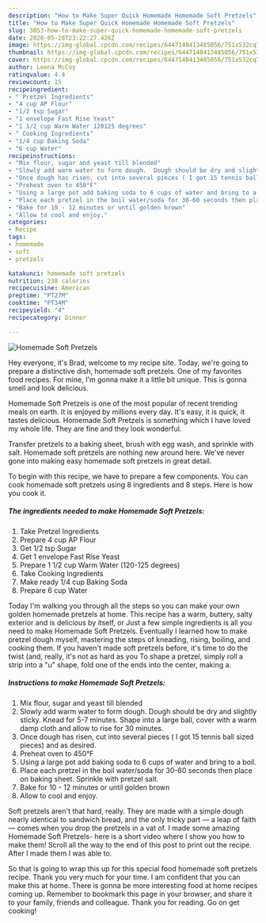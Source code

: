 ```yaml
---
description: "How to Make Super Quick Homemade Homemade Soft Pretzels"
title: "How to Make Super Quick Homemade Homemade Soft Pretzels"
slug: 3053-how-to-make-super-quick-homemade-homemade-soft-pretzels
date: 2020-05-28T23:22:27.426Z
image: https://img-global.cpcdn.com/recipes/6447148413485056/751x532cq70/homemade-soft-pretzels-recipe-main-photo.jpg
thumbnail: https://img-global.cpcdn.com/recipes/6447148413485056/751x532cq70/homemade-soft-pretzels-recipe-main-photo.jpg
cover: https://img-global.cpcdn.com/recipes/6447148413485056/751x532cq70/homemade-soft-pretzels-recipe-main-photo.jpg
author: Leona McCoy
ratingvalue: 4.4
reviewcount: 15
recipeingredient:
- " Pretzel Ingredients"
- "4 cup AP Flour"
- "1/2 tsp Sugar"
- "1 envelope Fast Rise Yeast"
- "1 1/2 cup Warm Water 120125 degrees"
- " Cooking Ingredients"
- "1/4 cup Baking Soda"
- "6 cup Water"
recipeinstructions:
- "Mix flour, sugar and yeast till blended"
- "Slowly add warm water to form dough.  Dough should be dry and slightly sticky. Knead for 5-7 minutes.  Shape into a large ball,  cover with a warm damp cloth and allow to rise for 30 minutes."
- "Once dough has risen, cut into several pieces ( I got 15 tennis ball sized pieces) and  as desired."
- "Preheat oven to 450°F"
- "Using a large pot add baking soda to 6 cups of water and bring to a boil."
- "Place each pretzel in the boil water/soda for 30-60 seconds then place on baking sheet. Sprinkle with pretzel salt."
- "Bake for 10 - 12 minutes or until golden brown"
- "Allow to cool and enjoy."
categories:
- Recipe
tags:
- homemade
- soft
- pretzels

katakunci: homemade soft pretzels 
nutrition: 238 calories
recipecuisine: American
preptime: "PT27M"
cooktime: "PT34M"
recipeyield: "4"
recipecategory: Dinner

---
```



![Homemade Soft Pretzels](https://img-global.cpcdn.com/recipes/6447148413485056/751x532cq70/homemade-soft-pretzels-recipe-main-photo.jpg)

Hey everyone, it's Brad, welcome to my recipe site. Today, we're going to prepare a distinctive dish, homemade soft pretzels. One of my favorites food recipes. For mine, I'm gonna make it a little bit unique. This is gonna smell and look delicious.

Homemade Soft Pretzels is one of the most popular of recent trending meals on earth. It is enjoyed by millions every day. It's easy, it is quick, it tastes delicious. Homemade Soft Pretzels is something which I have loved my whole life. They are fine and they look wonderful.

Transfer pretzels to a baking sheet, brush with egg wash, and sprinkle with salt. Homemade soft pretzels are nothing new around here. We&#39;ve never gone into making easy homemade soft pretzels in great detail.


To begin with this recipe, we have to prepare a few components. You can cook homemade soft pretzels using 8 ingredients and 8 steps. Here is how you cook it.

<!--inarticleads1-->

##### The ingredients needed to make Homemade Soft Pretzels:

1. Take  Pretzel Ingredients
1. Prepare 4 cup AP Flour
1. Get 1/2 tsp Sugar
1. Get 1 envelope Fast Rise Yeast
1. Prepare 1 1/2 cup Warm Water (120-125 degrees)
1. Take  Cooking Ingredients
1. Make ready 1/4 cup Baking Soda
1. Prepare 6 cup Water


Today I&#39;m walking you through all the steps so you can make your own golden homemade pretzels at home. This recipe has a warm, buttery, salty exterior and is delicious by itself, or Just a few simple ingredients is all you need to make Homemade Soft Pretzels. Eventually I learned how to make pretzel dough myself, mastering the steps of kneading, rising, boiling, and cooking them. If you haven&#39;t made soft pretzels before, it&#39;s time to do the twist (and, really, it&#39;s not as hard as you To shape a pretzel, simply roll a strip into a &#34;u&#34; shape, fold one of the ends into the center, making a. 

<!--inarticleads2-->

##### Instructions to make Homemade Soft Pretzels:

1. Mix flour, sugar and yeast till blended
1. Slowly add warm water to form dough.  Dough should be dry and slightly sticky. Knead for 5-7 minutes.  Shape into a large ball,  cover with a warm damp cloth and allow to rise for 30 minutes.
1. Once dough has risen, cut into several pieces ( I got 15 tennis ball sized pieces) and  as desired.
1. Preheat oven to 450°F
1. Using a large pot add baking soda to 6 cups of water and bring to a boil.
1. Place each pretzel in the boil water/soda for 30-60 seconds then place on baking sheet. Sprinkle with pretzel salt.
1. Bake for 10 - 12 minutes or until golden brown
1. Allow to cool and enjoy.


Soft pretzels aren&#39;t that hard, really. They are made with a simple dough nearly identical to sandwich bread, and the only tricky part — a leap of faith — comes when you drop the pretzels in a vat of. I made some amazing Homemade Soft Pretzels- here is a short video where I show you how to make them! Scroll all the way to the end of this post to print out the recipe. After I made them I was able to. 

So that is going to wrap this up for this special food homemade soft pretzels recipe. Thank you very much for your time. I am confident that you can make this at home. There is gonna be more interesting food at home recipes coming up. Remember to bookmark this page in your browser, and share it to your family, friends and colleague. Thank you for reading. Go on get cooking!

